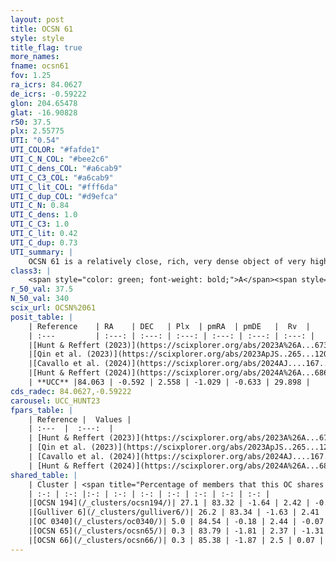 ```yaml
---
layout: post
title: OCSN 61
style: style
title_flag: true
more_names: 
fname: ocsn61
fov: 1.25
ra_icrs: 84.0627
de_icrs: -0.59222
glon: 204.65478
glat: -16.90828
r50: 37.5
plx: 2.55775
UTI: "0.54"
UTI_COLOR: "#fafde1"
UTI_C_N_COL: "#bee2c6"
UTI_C_dens_COL: "#a6cab9"
UTI_C_C3_COL: "#a6cab9"
UTI_C_lit_COL: "#fff6da"
UTI_C_dup_COL: "#d9efca"
UTI_C_N: 0.84
UTI_C_dens: 1.0
UTI_C_C3: 1.0
UTI_C_lit: 0.42
UTI_C_dup: 0.73
UTI_summary: |
    OCSN 61 is a relatively close, rich, very dense object of very high C3 quality. It was recently reported in the literature.<br><br>This is likely a unique object, which shares a moderate percentage of members with at least one previously reported entry.
class3: |
    <span style="color: green; font-weight: bold;">A</span><span style="color: green; font-weight: bold;">A</span>
r_50_val: 37.5
N_50_val: 340
scix_url: OCSN%2061
posit_table: |
    | Reference    | RA    | DEC   | Plx  | pmRA  | pmDE   |  Rv  |
    | :---         | :---: | :---: | :---: | :---: | :---: | :---: |
    |[Hunt & Reffert (2023)](https://scixplorer.org/abs/2023A%26A...673A.114H) | 84.084 | -0.402 | 2.59 | -1.045 | -0.63 | 26.823 |
    |[Qin et al. (2023)](https://scixplorer.org/abs/2023ApJS..265...12Q) | 84.14 | -0.45 | 2.57 | -1.08 | -0.62 | 31.65 |
    |[Cavallo et al. (2024)](https://scixplorer.org/abs/2024AJ....167...12C) | 84.133 | -0.747 | 2.596 | -- | -- | -- |
    |[Hunt & Reffert (2024)](https://scixplorer.org/abs/2024A%26A...686A..42H) | 84.084 | -0.402 | 2.59 | -1.045 | -0.63 | 26.823 |
    | **UCC** |84.063 | -0.592 | 2.558 | -1.029 | -0.633 | 29.898 | 
cds_radec: 84.0627,-0.59222
carousel: UCC_HUNT23
fpars_table: |
    | Reference |  Values |
    | :---  |  :---:  |
    | [Hunt & Reffert (2023)](https://scixplorer.org/abs/2023A%26A...673A.114H) | `AV50=0.19, diffAV50=0.655, MOD50=7.855, logAge50=7.069` |
    | [Qin et al. (2023)](https://scixplorer.org/abs/2023ApJS..265...12Q) | `E(B-V)=0.06, m-M=8.12, logt=7.25` |
    | [Cavallo et al. (2024)](https://scixplorer.org/abs/2024AJ....167...12C) | `AV50=0.57, dMod50=7.96, logAge50=6.87, [Fe/H]50=-0.13` |
    | [Hunt & Reffert (2024)](https://scixplorer.org/abs/2024A%26A...686A..42H) | `MassJ=99.7738` |
shared_table: |
    | Cluster | <span title="Percentage of members that this OC shares with the ones listed">%</span>   | RA   | DEC   | Plx   | pmRA  | pmDE  | Rv | UTI |
    | :-: | :-: |:-: | :-: | :-: | :-: | :-: | :-: | :-: |
    |[OCSN 194](/_clusters/ocsn194/)| 27.1 | 83.32 | -1.64 | 2.42 | -0.06 | -0.25 | 28.06 |0.02 |
    |[Gulliver 6](/_clusters/gulliver6/)| 26.2 | 83.34 | -1.63 | 2.41 | -0.07 | -0.24 | 28.06 |0.6 |
    |[OC 0340](/_clusters/oc0340/)| 5.0 | 84.54 | -0.18 | 2.44 | -0.07 | -0.62 | 24.57 |0.45 |
    |[OCSN 65](/_clusters/ocsn65/)| 0.3 | 83.79 | -1.81 | 2.37 | -1.31 | 0.92 | 27.08 |0.6 |
    |[OCSN 66](/_clusters/ocsn66/)| 0.3 | 85.38 | -1.87 | 2.5 | 0.07 | -0.89 | 24.93 |0.44 |
---
```

